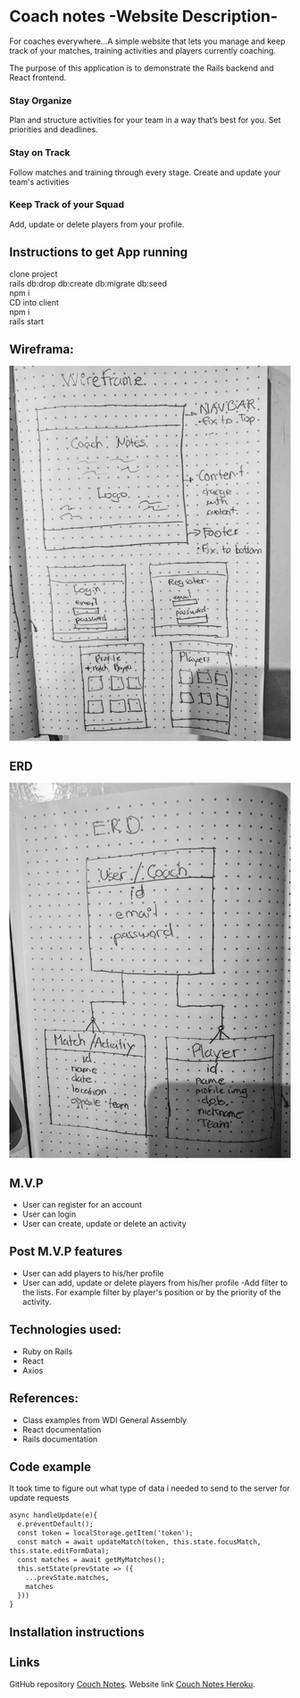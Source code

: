 # Coach notes -Website Description-

For coaches everywhere…A simple website that lets you manage and keep track of your matches, training activities and players currently coaching.

The purpose of this application is to demonstrate the Rails backend and React frontend.  

### Stay Organize
Plan and structure activities for your team in a way that’s best for you. Set priorities and deadlines.

### Stay on Track
Follow matches and training through every stage. Create and update your team's activities

### Keep Track of your Squad
Add, update or delete players from your profile.

## Instructions to get App running
clone project  
rails db:drop db:create db:migrate db:seed  
npm i  
CD into client  
npm i  
rails start

## Wireframa:
![Alt text](./client/src/images/wireframe.jpg?raw=true "wireframe")

## ERD

![Alt text](client/src/images/erd.jpg?raw=true "erd")

## M.V.P
- User can register for an account
- User can login
- User can create, update or delete an activity


## Post M.V.P features
- User can add players to his/her profile
- User can add, update or delete players from his/her profile
-Add filter to the lists. For example filter by player's position or by the priority of the activity.

## Technologies used:

- Ruby on Rails
- React
- Axios


## References:

- Class examples from WDI General Assembly
- React documentation
- Rails documentation

## Code example

It took time to figure out what type of data i needed to send to the server for update requests
```
async handleUpdate(e){
  e.preventDefault();
  const token = localStorage.getItem('token');
  const match = await updateMatch(token, this.state.focusMatch, this.state.editFormData);
  const matches = await getMyMatches();
  this.setState(prevState => ({
    ...prevState.matches,
    matches
  }))
}
```



## Installation instructions

## Links
GitHub repository [Couch Notes](https://github.com/jhonymaurad/coachnotes).
Website link [Couch Notes Heroku](https://tranquil-thicket-20809.herokuapp.com/).
